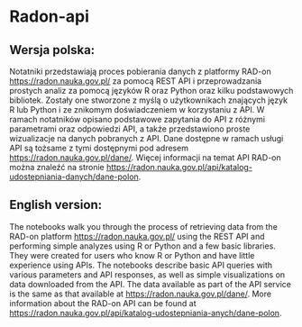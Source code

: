 # Radon-api
## Wersja polska:

Notatniki przedstawiają proces pobierania danych z platformy RAD-on https://radon.nauka.gov.pl/ za pomocą REST API i przeprowadzania prostych analiz za pomocą języków R oraz Python oraz kilku podstawowych bibliotek.
Zostały one stworzone z myślą o użytkownikach znających język R lub Python i ze znikomym doświadczeniem w korzystaniu z API. W ramach notatników opisano podstawowe zapytania do API z różnymi parametrami oraz odpowiedzi API, a także przedstawiono proste wizualizacje na danych pobranych z API.
Dane dostępne w ramach usługi API są tożsame z tymi dostępnymi pod adresem https://radon.nauka.gov.pl/dane/. Więcej informacji na temat API RAD-on można znaleźć na stronie https://radon.nauka.gov.pl/api/katalog-udostepniania-danych/dane-polon.

## English version:

The notebooks walk you through the process of retrieving data from the RAD-on platform https://radon.nauka.gov.pl/ using the REST API and performing simple analyzes using R or Python and a few basic libraries.
They were created for users who know R or Python and have little experience using APIs. The notebooks describe basic API queries with various parameters and API responses, as well as simple visualizations on data downloaded from the API.
The data available as part of the API service is the same as that available at https://radon.nauka.gov.pl/dane/. More information about the RAD-on API can be found at https://radon.nauka.gov.pl/api/katalog-udostepniania-anych/dane-polon.
